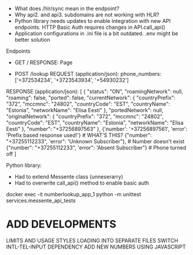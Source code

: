 - What does /hlr/sync mean in the endpoint?
- Why api2. and api3. subdomains are not working with HLR? 
- Python library needs updates to enable integration with new API endpoints.
HTTP Basic Auth requires changes in API.call_api()
- Application configurations in .ini file is a bit outdated. .env might be better solution

Endpoints

- GET /
RESPONSE:
Page

- POST /lookup 
REQUEST (application/json):
phone_numbers: ['+372534234', '+3723543934', '+54930232']


RESPONSE (application/json):
[
    {
      "status": "ON",
      "roamingNetwork": null,
      "roaming": false,
      "ported": false,
      "currentNetwork": {
        "countryPrefix": "372",
        "mccmnc": "24802",
        "countryCode": "EST",
        "countryName": "Estonia",
        "networkName": "Elisa Eesti"
      },
      "portedNetwork": null,
      "originalNetwork": {
        "countryPrefix": "372",
        "mccmnc": "24802",
        "countryCode": "EST",
        "countryName": "Estonia",
        "networkName": "Elisa Eesti"
      },
      "number": "+37256897563"
    },
    {'number': '+37256897561', 'error': 'Prefix based response used!'}  # WHAT\'S THIS?
    {"number": "+37255112233", 'error": 'Unknown Subscriber"},  # Number doesn\'t exist
    {"number": "+37255112233", 'error": 'Absent Subscriber"}  # Phone turned off
]

Python library:
- Had to extend Messente class (unneserarry)
- Had to overwrite call_api() method to enable basic auth


docker exec -it numberlookup_app_1 python -m unittest services.messente_api_tests


# ADD DEVELOPMENTS
LIMITS AND USAGE
STYLES LOADING INTO SEPARATE FILES
SWITCH INTL-TEL-INPUT DEPENDENCY
ADD NEW NUMBERS USING JAVASCRIPT

